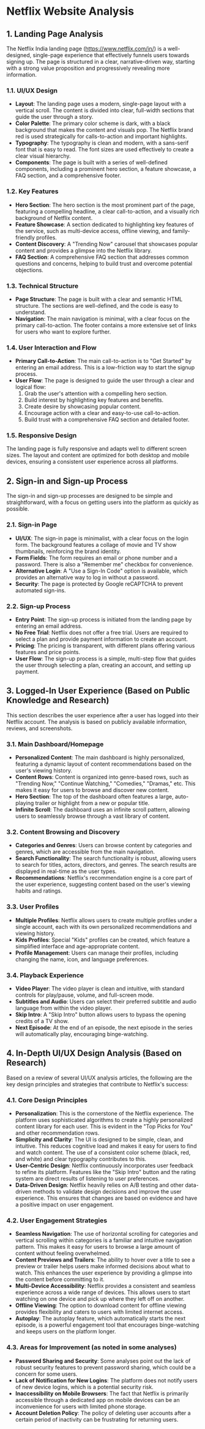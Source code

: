 # Netflix Website Analysis

## 1. Landing Page Analysis

The Netflix India landing page (https://www.netflix.com/in/) is a well-designed, single-page experience that effectively funnels users towards signing up. The page is structured in a clear, narrative-driven way, starting with a strong value proposition and progressively revealing more information.

### 1.1. UI/UX Design

*   **Layout**: The landing page uses a modern, single-page layout with a vertical scroll. The content is divided into clear, full-width sections that guide the user through a story.
*   **Color Palette**: The primary color scheme is dark, with a black background that makes the content and visuals pop. The Netflix brand red is used strategically for calls-to-action and important highlights.
*   **Typography**: The typography is clean and modern, with a sans-serif font that is easy to read. The font sizes are used effectively to create a clear visual hierarchy.
*   **Components**: The page is built with a series of well-defined components, including a prominent hero section, a feature showcase, a FAQ section, and a comprehensive footer.

### 1.2. Key Features

*   **Hero Section**: The hero section is the most prominent part of the page, featuring a compelling headline, a clear call-to-action, and a visually rich background of Netflix content.
*   **Feature Showcase**: A section dedicated to highlighting key features of the service, such as multi-device access, offline viewing, and family-friendly profiles.
*   **Content Discovery**: A "Trending Now" carousel that showcases popular content and provides a glimpse into the Netflix library.
*   **FAQ Section**: A comprehensive FAQ section that addresses common questions and concerns, helping to build trust and overcome potential objections.

### 1.3. Technical Structure

*   **Page Structure**: The page is built with a clear and semantic HTML structure. The sections are well-defined, and the code is easy to understand.
*   **Navigation**: The main navigation is minimal, with a clear focus on the primary call-to-action. The footer contains a more extensive set of links for users who want to explore further.

### 1.4. User Interaction and Flow

*   **Primary Call-to-Action**: The main call-to-action is to "Get Started" by entering an email address. This is a low-friction way to start the signup process.
*   **User Flow**: The page is designed to guide the user through a clear and logical flow:
    1.  Grab the user's attention with a compelling hero section.
    2.  Build interest by highlighting key features and benefits.
    3.  Create desire by showcasing popular content.
    4.  Encourage action with a clear and easy-to-use call-to-action.
    5.  Build trust with a comprehensive FAQ section and detailed footer.

### 1.5. Responsive Design

The landing page is fully responsive and adapts well to different screen sizes. The layout and content are optimized for both desktop and mobile devices, ensuring a consistent user experience across all platforms.


## 2. Sign-in and Sign-up Process

The sign-in and sign-up processes are designed to be simple and straightforward, with a focus on getting users into the platform as quickly as possible.

### 2.1. Sign-in Page

*   **UI/UX**: The sign-in page is minimalist, with a clear focus on the login form. The background features a collage of movie and TV show thumbnails, reinforcing the brand identity.
*   **Form Fields**: The form requires an email or phone number and a password. There is also a "Remember me" checkbox for convenience.
*   **Alternative Login**: A "Use a Sign-In Code" option is available, which provides an alternative way to log in without a password.
*   **Security**: The page is protected by Google reCAPTCHA to prevent automated sign-ins.

### 2.2. Sign-up Process

*   **Entry Point**: The sign-up process is initiated from the landing page by entering an email address.
*   **No Free Trial**: Netflix does not offer a free trial. Users are required to select a plan and provide payment information to create an account.
*   **Pricing**: The pricing is transparent, with different plans offering various features and price points.
*   **User Flow**: The sign-up process is a simple, multi-step flow that guides the user through selecting a plan, creating an account, and setting up payment.


## 3. Logged-In User Experience (Based on Public Knowledge and Research)

This section describes the user experience after a user has logged into their Netflix account. The analysis is based on publicly available information, reviews, and screenshots.

### 3.1. Main Dashboard/Homepage

*   **Personalized Content**: The main dashboard is highly personalized, featuring a dynamic layout of content recommendations based on the user's viewing history.
*   **Content Rows**: Content is organized into genre-based rows, such as "Trending Now," "Continue Watching," "Comedies," "Dramas," etc. This makes it easy for users to browse and discover new content.
*   **Hero Section**: The top of the dashboard often features a large, auto-playing trailer or highlight from a new or popular title.
*   **Infinite Scroll**: The dashboard uses an infinite scroll pattern, allowing users to seamlessly browse through a vast library of content.

### 3.2. Content Browsing and Discovery

*   **Categories and Genres**: Users can browse content by categories and genres, which are accessible from the main navigation.
*   **Search Functionality**: The search functionality is robust, allowing users to search for titles, actors, directors, and genres. The search results are displayed in real-time as the user types.
*   **Recommendations**: Netflix's recommendation engine is a core part of the user experience, suggesting content based on the user's viewing habits and ratings.

### 3.3. User Profiles

*   **Multiple Profiles**: Netflix allows users to create multiple profiles under a single account, each with its own personalized recommendations and viewing history.
*   **Kids Profiles**: Special "Kids" profiles can be created, which feature a simplified interface and age-appropriate content.
*   **Profile Management**: Users can manage their profiles, including changing the name, icon, and language preferences.

### 3.4. Playback Experience

*   **Video Player**: The video player is clean and intuitive, with standard controls for play/pause, volume, and full-screen mode.
*   **Subtitles and Audio**: Users can select their preferred subtitle and audio language from within the video player.
*   **Skip Intro**: A "Skip Intro" button allows users to bypass the opening credits of a TV show.
*   **Next Episode**: At the end of an episode, the next episode in the series will automatically play, encouraging binge-watching.


## 4. In-Depth UI/UX Design Analysis (Based on Research)

Based on a review of several UI/UX analysis articles, the following are the key design principles and strategies that contribute to Netflix's success:

### 4.1. Core Design Principles

*   **Personalization**: This is the cornerstone of the Netflix experience. The platform uses sophisticated algorithms to create a highly personalized content library for each user. This is evident in the "Top Picks for You" and other recommendation rows.
*   **Simplicity and Clarity**: The UI is designed to be simple, clean, and intuitive. This reduces cognitive load and makes it easy for users to find and watch content. The use of a consistent color scheme (black, red, and white) and clear typography contributes to this.
*   **User-Centric Design**: Netflix continuously incorporates user feedback to refine its platform. Features like the "Skip Intro" button and the rating system are direct results of listening to user preferences.
*   **Data-Driven Design**: Netflix heavily relies on A/B testing and other data-driven methods to validate design decisions and improve the user experience. This ensures that changes are based on evidence and have a positive impact on user engagement.

### 4.2. User Engagement Strategies

*   **Seamless Navigation**: The use of horizontal scrolling for categories and vertical scrolling within categories is a familiar and intuitive navigation pattern. This makes it easy for users to browse a large amount of content without feeling overwhelmed.
*   **Content Previews and Trailers**: The ability to hover over a title to see a preview or trailer helps users make informed decisions about what to watch. This enhances the user experience by providing a glimpse into the content before committing to it.
*   **Multi-Device Accessibility**: Netflix provides a consistent and seamless experience across a wide range of devices. This allows users to start watching on one device and pick up where they left off on another.
*   **Offline Viewing**: The option to download content for offline viewing provides flexibility and caters to users with limited internet access.
*   **Autoplay**: The autoplay feature, which automatically starts the next episode, is a powerful engagement tool that encourages binge-watching and keeps users on the platform longer.

### 4.3. Areas for Improvement (as noted in some analyses)

*   **Password Sharing and Security**: Some analyses point out the lack of robust security features to prevent password sharing, which could be a concern for some users.
*   **Lack of Notification for New Logins**: The platform does not notify users of new device logins, which is a potential security risk.
*   **Inaccessibility on Mobile Browsers**: The fact that Netflix is primarily accessible through a dedicated app on mobile devices can be an inconvenience for users with limited phone storage.
*   **Account Deletion Policy**: The policy of deleting user accounts after a certain period of inactivity can be frustrating for returning users.
